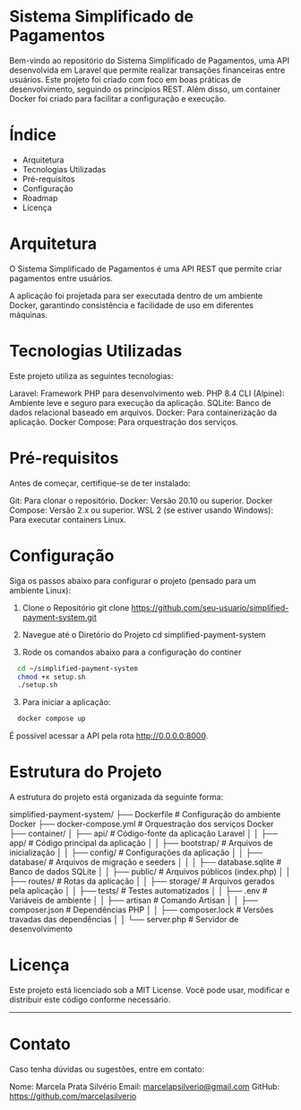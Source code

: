 # Sistema Simplificado de Pagamentos

Bem-vindo ao repositório do Sistema Simplificado de Pagamentos, uma API desenvolvida em Laravel que permite realizar transações financeiras entre usuários. Este projeto foi criado com foco em boas práticas de desenvolvimento, seguindo os princípios REST. Além disso, um container Docker foi criado para facilitar a configuração e execução.


# Índice

- Arquitetura
- Tecnologias Utilizadas
- Pré-requisitos
- Configuração
- Roadmap
- Licença

# Arquitetura

O Sistema Simplificado de Pagamentos é uma API REST que permite criar pagamentos entre usuários.



A aplicação foi projetada para ser executada dentro de um ambiente Docker, garantindo consistência e facilidade de uso em diferentes máquinas.



# Tecnologias Utilizadas

Este projeto utiliza as seguintes tecnologias:

Laravel: Framework PHP para desenvolvimento web.
PHP 8.4 CLI (Alpine): Ambiente leve e seguro para execução da aplicação.
SQLite: Banco de dados relacional baseado em arquivos.
Docker: Para containerização da aplicação.
Docker Compose: Para orquestração dos serviços.


# Pré-requisitos

Antes de começar, certifique-se de ter instalado:

Git: Para clonar o repositório.
Docker: Versão 20.10 ou superior.
Docker Compose: Versão 2.x ou superior.
WSL 2 (se estiver usando Windows): Para executar containers Linux.

# Configuração

Siga os passos abaixo para configurar o projeto (pensado para um ambiente Linux):

1. Clone o Repositório
git clone https://github.com/seu-usuario/simplified-payment-system.git

2. Navegue até o Diretório do Projeto
cd simplified-payment-system

3. Rode os comandos abaixo para a configuração do continer

```bash
  cd ~/simplified-payment-system
  chmod +x setup.sh
  ./setup.sh
```

3. Para iniciar a aplicação: 

```bash
  docker compose up
```

É possível acessar a API pela rota http://0.0.0.0:8000.

# Estrutura do Projeto

A estrutura do projeto está organizada da seguinte forma:

simplified-payment-system/
├── Dockerfile                # Configuração do ambiente Docker
├── docker-compose.yml        # Orquestração dos serviços Docker
├── container/
│   ├── api/                  # Código-fonte da aplicação Laravel
│   │   ├── app/              # Código principal da aplicação
│   │   ├── bootstrap/        # Arquivos de inicialização
│   │   ├── config/           # Configurações da aplicação
│   │   ├── database/         # Arquivos de migração e seeders
│   │   │   ├── database.sqlite # Banco de dados SQLite
│   │   ├── public/           # Arquivos públicos (index.php)
│   │   ├── routes/           # Rotas da aplicação
│   │   ├── storage/          # Arquivos gerados pela aplicação
│   │   ├── tests/            # Testes automatizados
│   │   ├── .env              # Variáveis de ambiente
│   │   ├── artisan           # Comando Artisan
│   │   ├── composer.json     # Dependências PHP
│   │   ├── composer.lock     # Versões travadas das dependências
│   │   └── server.php        # Servidor de desenvolvimento


# Licença

Este projeto está licenciado sob a MIT License. Você pode usar, modificar e distribuir este código conforme necessário.

---

# Contato

Caso tenha dúvidas ou sugestões, entre em contato:

Nome: Marcela Prata Silvério
Email: marcelapsilverio@gmail.com
GitHub: https://github.com/marcelasilverio